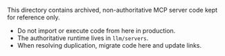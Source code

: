 This directory contains archived, non-authoritative MCP server code kept for reference only.

- Do not import or execute code from here in production.
- The authoritative runtime lives in `llm/servers`.
- When resolving duplication, migrate code here and update links.
